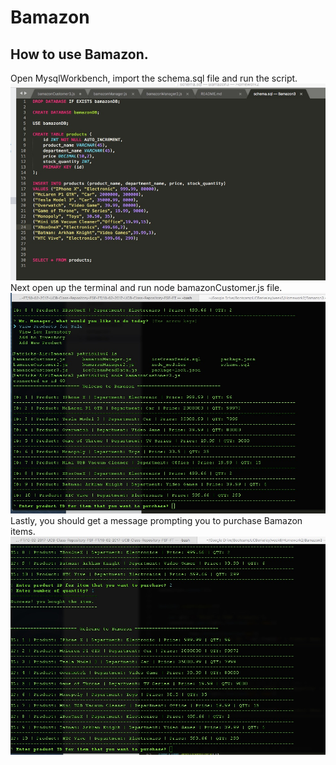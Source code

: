 # Bamazon

## How to use Bamazon.

Open MysqlWorkbench, import the schema.sql file and run the script. 
![alt text](https://github.com/patluu66/Bamazon/blob/master/Screenshoot/screen1A.jpg?raw=true)
Next open up the terminal and run node bamazonCustomer.js file.
![alt text](https://github.com/patluu66/Bamazon/blob/master/Screenshoot/screen1.jpg?raw=true)
Lastly, you should get a message prompting you to purchase Bamazon items.
![alt text](https://github.com/patluu66/Bamazon/blob/master/Screenshoot/screen2.jpg?raw=true)

